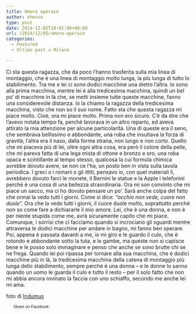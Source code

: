 ```yaml
---
title: Amore operaio
author: khenzo
type: post
date: 2014-12-05T10:01:06+00:00
url: /2014/12/05/amore-operaio
categories:
  - Featured
  - Ultimo post a Milano

---
```

Ci sta questa ragazza, che da poco l&#8217;hanno trasferita sulla mia linea di montaggio, che è una linea di montaggio molto lunga, la più lunga di tutto lo stabilimento. Tra me e lei ci sono dodici macchine una dietro l&#8217;altra. Io sono alla prima macchina, mentre lei è alla tredicesima macchina, quindi un bel po&#8217; di macchine in là che, se metti insieme tutte queste macchine, fanno una considerevole distanza. Io la chiamo la ragazza della tredicesima macchina, visto che non so il suo nome. Fatto sta che questa ragazza mi piace molto. Cioè, ora mi piace molto. Prima non ero sicuro. C’è da dire che l’avevo notata tempo fa, perché lavorava in un altro reparto, ed aveva attirato la mia attenzione per alcune particolarità. Una di queste era il seno, che sembrava bellissimo e abbondante, una roba che insultava la forza di gravità; l’altra era il naso, dalla forma strana, non lungo e non corto. Quello che mi piaceva più di lei, oltre ogni altra cosa, era però il colore della pelle, che mi pareva fatta di una lega mista di ottone e bronzo e oro, una roba opaca e scintillante al tempo stesso, qualcosa la cui formula chimica avrebbe dovuto avere, se non ce l&#8217;ha, un posto ben in vista sulla tavola periodica. I greci o i romani o gli ittìti, pensavo io, con quel materiali lì, avrebbero dovuto farci le monete, il Bernini le statue e la Apple i telefonini perché è una cosa di una bellezza straordinaria. Ora mi son convinto che mi piace un sacco, ma ci ho dovuto pensare un po’. Sarà anche colpa del fatto che ormai la vedo tutti i giorni. Come si dice: _“occhio non vede, cuore non duole”._ Ora che la vedo tutti i giorni, il cuore duole molto, soprattutto perché non so come fare a dichiararle il mio amore. Lei, che è una donna, e non è per niente stupida come me, avrà sicuramente capito che mi piace. Comunque, i sorrisi che ci facciamo quando si incrociano gli sguardi mentre attraversa le dodici macchine per andare in bagno, mi fanno ben sperare. Poi, appena è passata davanti a me, io mi giro e le guardo il culo, che è rotondo e abbondante sotto la tuta, e le gambe, ma queste non si capisce bene e le posso solo immaginare e penso che anche se sono brutte chi se ne frega. Quando lei poi ripassa per tornare alla sua macchina, che è dodici macchine più in là, la tredicesima macchina della catena di montaggio più lunga dello stabilimento, sempre perché è una donna &#8211; e le donne lo sanno quando un uomo le guarda il culo e tutto il resto &#8211; per il solo fatto che non mi abbia ancora rovinato la faccia con uno schiaffo, secondo me anche lei mi ama.

foto di <a href="https://www.flickr.com/photos/indmuscommons/5019746577/in/photolist-8DzvLM-cj3tFf-99VQJH-85fSVX-6gRkkM-5YEL8Z-cgTmXU-aKH2L-4jVsuR-w3wBs-ciyjgb-66GsqC-ci2dsb-7NkjpC-661PQS-6BEeFK-bserk8-5AK4uJ-87W2Gp-68oejg-asNuSD-nwLznj-dqTSLE-cTTLU1-7L2qnp-cTTM9j-6KwNoA-xy4cY-eMMuN-7wsZsy-9p5W5b-efU5qY-6zprTn-7Hjn34-7Ut5kS-aEdnQ8-a9PWB4-k8QL7m-7QAfPM-e1p6Sp-4shYAY-4sdWzM-a2j3yo-92Rihy-bkBGfx-4FQCwh-bkBGH4-73iacL-49RGxP-iyhuxV" target="_blank">Indumus</a>

<a href="http://www.facebook.com/share.php?u=http%3A%2F%2Fwww.ilovequentin.it%2F2014%2F12%2F05%2Famore-operaio&t=Amore%20operaio" id="facebook_share_both_1955" style="font-size:11px; line-height:13px; font-family:'lucida grande',tahoma,verdana,arial,sans-serif; text-decoration:none; padding:2px 0 0 20px; height:16px; background:url(http://b.static.ak.fbcdn.net/images/share/facebook_share_icon.gif) no-repeat top left;">Share on Facebook</a>